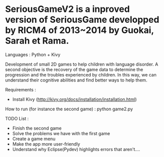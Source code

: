 SeriousGameV2 is a inproved version of SeriousGame developped by RICM4 of 2013~2014 by Guokai, Sarah et Rama.
=============================================================================================================
Languages : Python + Kivy

Development of small 2D games to help children with language disorder. A second objective is the recovery of the game data to determine the progression and the troubles experienced by children. In this way, we can understand their cognitive abilities and find better ways to help them. 

Requirements : 
- Install Kivy (http://kivy.org/docs/installation/installation.html)


How to run (for instance the second game) : python game2.py

TODO List :
- Finish the second game
- Solve the problems we have with the first game
- Create a game menu
- Make the app more user-friendly 
- Understand why Eclipse(Pydev) highlights errors that aren't....
